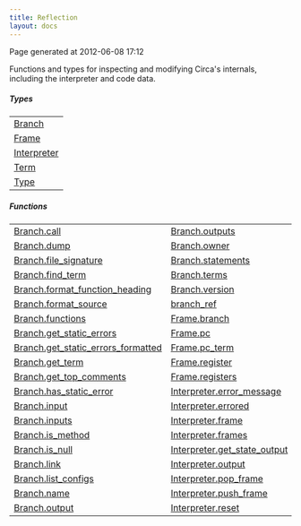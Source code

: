 ```yaml
---
title: Reflection
layout: docs
---
```


<div class="bottom_right_note">Page generated at 2012-06-08 17:12</div>
<p>Functions and types for inspecting and modifying Circa's internals, including the interpreter and code data.</p>
<h5>Types</h5>

<table>
  <tr>
    <td><a href="/docs/Branch.html">Branch</a></td>
  </tr>
  <tr>
    <td><a href="/docs/Frame.html">Frame</a></td>
  </tr>
  <tr>
    <td><a href="/docs/Interpreter.html">Interpreter</a></td>
  </tr>
  <tr>
    <td><a href="/docs/Term.html">Term</a></td>
  </tr>
  <tr>
    <td><a href="/docs/Type.html">Type</a></td>
  </tr>
  <tr>
  </tr>
  <tr>
  </tr>
  <tr>
  </tr>
  <tr>
  </tr>
  <tr>
  </tr>
</table>


<h5>Functions</h5>

<table>
  <tr>
    <td><a href="/docs/Branch.call.html">Branch.call</a></td>
    <td><a href="/docs/Branch.outputs.html">Branch.outputs</a></td>
    <td><a href="/docs/Interpreter.run.html">Interpreter.run</a></td>
    <td><a href="/docs/Term.is_input_placeholder.html">Term.is_input_placeholder</a></td>
  </tr>
  <tr>
    <td><a href="/docs/Branch.dump.html">Branch.dump</a></td>
    <td><a href="/docs/Branch.owner.html">Branch.owner</a></td>
    <td><a href="/docs/Interpreter.run_steps.html">Interpreter.run_steps</a></td>
    <td><a href="/docs/Term.is_type.html">Term.is_type</a></td>
  </tr>
  <tr>
    <td><a href="/docs/Branch.file_signature.html">Branch.file_signature</a></td>
    <td><a href="/docs/Branch.statements.html">Branch.statements</a></td>
    <td><a href="/docs/Interpreter.set_state_input.html">Interpreter.set_state_input</a></td>
    <td><a href="/docs/Term.location_string.html">Term.location_string</a></td>
  </tr>
  <tr>
    <td><a href="/docs/Branch.find_term.html">Branch.find_term</a></td>
    <td><a href="/docs/Branch.terms.html">Branch.terms</a></td>
    <td><a href="/docs/Interpreter.top_frame.html">Interpreter.top_frame</a></td>
    <td><a href="/docs/Term.name.html">Term.name</a></td>
  </tr>
  <tr>
    <td><a href="/docs/Branch.format_function_heading.html">Branch.format_function_heading</a></td>
    <td><a href="/docs/Branch.version.html">Branch.version</a></td>
    <td><a href="/docs/Interpreter.toString.html">Interpreter.toString</a></td>
    <td><a href="/docs/Term.num_inputs.html">Term.num_inputs</a></td>
  </tr>
  <tr>
    <td><a href="/docs/Branch.format_source.html">Branch.format_source</a></td>
    <td><a href="/docs/branch_ref.html">branch_ref</a></td>
    <td><a href="/docs/is_overloaded_func.html">is_overloaded_func</a></td>
    <td><a href="/docs/Term.parent.html">Term.parent</a></td>
  </tr>
  <tr>
    <td><a href="/docs/Branch.functions.html">Branch.functions</a></td>
    <td><a href="/docs/Frame.branch.html">Frame.branch</a></td>
    <td><a href="/docs/lookup_branch_ref.html">lookup_branch_ref</a></td>
    <td><a href="/docs/Term.properties.html">Term.properties</a></td>
  </tr>
  <tr>
    <td><a href="/docs/Branch.get_static_errors.html">Branch.get_static_errors</a></td>
    <td><a href="/docs/Frame.pc.html">Frame.pc</a></td>
    <td><a href="/docs/make_interpreter.html">make_interpreter</a></td>
    <td><a href="/docs/Term.property.html">Term.property</a></td>
  </tr>
  <tr>
    <td><a href="/docs/Branch.get_static_errors_formatted.html">Branch.get_static_errors_formatted</a></td>
    <td><a href="/docs/Frame.pc_term.html">Frame.pc_term</a></td>
    <td><a href="/docs/overload:get_contents.html">overload:get_contents</a></td>
    <td><a href="/docs/Term.source_location.html">Term.source_location</a></td>
  </tr>
  <tr>
    <td><a href="/docs/Branch.get_term.html">Branch.get_term</a></td>
    <td><a href="/docs/Frame.register.html">Frame.register</a></td>
    <td><a href="/docs/Term.asfloat.html">Term.asfloat</a></td>
    <td><a href="/docs/Term.to_source_string.html">Term.to_source_string</a></td>
  </tr>
  <tr>
    <td><a href="/docs/Branch.get_top_comments.html">Branch.get_top_comments</a></td>
    <td><a href="/docs/Frame.registers.html">Frame.registers</a></td>
    <td><a href="/docs/Term.asint.html">Term.asint</a></td>
    <td><a href="/docs/Term.to_string.html">Term.to_string</a></td>
  </tr>
  <tr>
    <td><a href="/docs/Branch.has_static_error.html">Branch.has_static_error</a></td>
    <td><a href="/docs/Interpreter.error_message.html">Interpreter.error_message</a></td>
    <td><a href="/docs/Term.assign.html">Term.assign</a></td>
    <td><a href="/docs/Term.tweak.html">Term.tweak</a></td>
  </tr>
  <tr>
    <td><a href="/docs/Branch.input.html">Branch.input</a></td>
    <td><a href="/docs/Interpreter.errored.html">Interpreter.errored</a></td>
    <td><a href="/docs/Term.contents.html">Term.contents</a></td>
    <td><a href="/docs/Term.value.html">Term.value</a></td>
  </tr>
  <tr>
    <td><a href="/docs/Branch.inputs.html">Branch.inputs</a></td>
    <td><a href="/docs/Interpreter.frame.html">Interpreter.frame</a></td>
    <td><a href="/docs/Term.function.html">Term.function</a></td>
    <td><a href="/docs/term_ref.html">term_ref</a></td>
  </tr>
  <tr>
    <td><a href="/docs/Branch.is_method.html">Branch.is_method</a></td>
    <td><a href="/docs/Interpreter.frames.html">Interpreter.frames</a></td>
    <td><a href="/docs/Term.get_type.html">Term.get_type</a></td>
    <td><a href="/docs/Type.declaringTerm.html">Type.declaringTerm</a></td>
  </tr>
  <tr>
    <td><a href="/docs/Branch.is_null.html">Branch.is_null</a></td>
    <td><a href="/docs/Interpreter.get_state_output.html">Interpreter.get_state_output</a></td>
    <td><a href="/docs/Term.global_id.html">Term.global_id</a></td>
    <td><a href="/docs/Type.is_handle.html">Type.is_handle</a></td>
  </tr>
  <tr>
    <td><a href="/docs/Branch.link.html">Branch.link</a></td>
    <td><a href="/docs/Interpreter.output.html">Interpreter.output</a></td>
    <td><a href="/docs/Term.input.html">Term.input</a></td>
    <td><a href="/docs/Type.name.html">Type.name</a></td>
  </tr>
  <tr>
    <td><a href="/docs/Branch.list_configs.html">Branch.list_configs</a></td>
    <td><a href="/docs/Interpreter.pop_frame.html">Interpreter.pop_frame</a></td>
    <td><a href="/docs/Term.inputs.html">Term.inputs</a></td>
    <td><a href="/docs/Type.property.html">Type.property</a></td>
  </tr>
  <tr>
    <td><a href="/docs/Branch.name.html">Branch.name</a></td>
    <td><a href="/docs/Interpreter.push_frame.html">Interpreter.push_frame</a></td>
    <td><a href="/docs/Term.is_comment.html">Term.is_comment</a></td>
  </tr>
  <tr>
    <td><a href="/docs/Branch.output.html">Branch.output</a></td>
    <td><a href="/docs/Interpreter.reset.html">Interpreter.reset</a></td>
    <td><a href="/docs/Term.is_function.html">Term.is_function</a></td>
  </tr>
</table>


